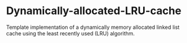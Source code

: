 # Dynamically-allocated-LRU-cache
Template implementation of a dynamically memory allocated linked list cache using the least recently used (LRU) algorithm.
